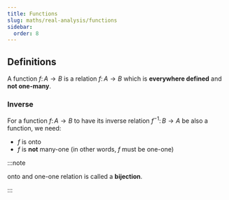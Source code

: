 ```yaml
---
title: Functions
slug: maths/real-analysis/functions
sidebar:
  order: 8
---
```


## Definitions

A function $f:\,A\rightarrow{B}$ is a relation $f:\,A\rightarrow{B}$ which is
**everywhere defined** and **not one-many**.

### Inverse

For a function $f:\,A\rightarrow{B}$ to have its inverse relation
$f^{-1}:\,B\rightarrow{A}$ be also a function, we need:

- $f$ is onto
- $f$ is **not** many-one (in other words, $f$ must be one-one)

:::note

onto and one-one relation is called a **bijection**.

:::
